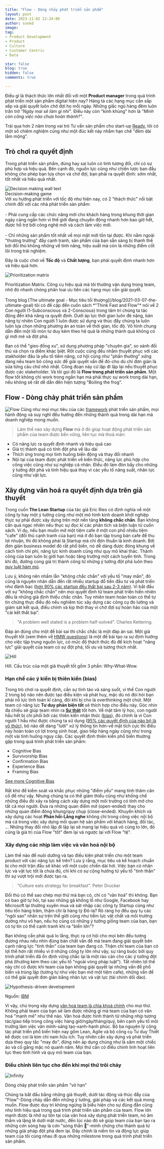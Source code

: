 ```yaml
---
title: "Flow - Dòng chảy phát triển sản phẩm"
layout: post
date: 2023-11-02 12:24:00
author: sonkd
image: 
tag:
- Product Development
- Product
- Culture
- Customer Centric
- Data

star: false
blog: true
hidden: false
comments: true

---
```


Điều gì là thách thức lớn nhất đối với một **Product manager** trong quá trình phát triển một sản phẩm digital hiện nay? Hàng tá các hạng mục cần sắp xếp và giải quyết luôn chờ đợi họ mỗi ngày. Những giấc ngủ hàng đêm luôn trăn trở *"Ngày mai sẽ làm gì nhỉ"*. Điều này còn "kinh khủng" hơn là *"Mình còn công việc nào chưa hoàn thành?"*.

Trải qua hơn 2 năm trong vai trò Tư vấn sản phẩm cho start-up [Ready](https://ready.io), tôi có một số chiêm nghiệm cũng như một đúc kết này nhằm hạn chế "đêm dài lắm mộng".

## Trò chơi ra quyết định

Trong phát triển sản phẩm, đúng hay sai luôn có tính tương đối, chỉ có sự phù hợp và hiệu quả. Bên cạnh đó, nguồn lực cũng như chiến lược ban đầu không cho phép bạn lựa chọn và chờ đợi, bạn phải ra quyết định: sớm nhất, tốt nhất và hiệu quả nhất.

<div class="side-by-side">
    <div class="toleft">
        <img class="image" src="/assets/img/blog/decision-making.jpg" alt="Decision making wall text">
        <figcaption class="caption">Decision-making game</figcaption>
    </div>
    <div class="toright">
        Với xu hướng phát triển với tốc độ như hiện nay, có 2 "thách thức" nổi bật chính đối với các nhà phát triển sản phẩm:
        <br><br>
        - Phải cung cấp các chức năng mới cho khách hàng trong khung thời gian ngày càng ngắn hơn vì thế giới đang chuyển động nhanh hơn bao giờ hết, được hỗ trợ bởi công nghệ mới và cách làm việc mới.
        <br><br>
        - Chỉ những sản phẩm tốt nhất về mọi mặt mới tồn tại được. Khi nằm ngoài "thương trường" đầy cạnh tranh, sản phẩm của bạn sẵn sàng bị thanh thế bởi đối thủ không những về tính năng, hiệu suất mà còn là những điểm cốt lõi trong trải nghiệm.
    </div>
</div>

Đây là cuộc chơi về **Tốc độ** và **Chất lượng**, bạn phải quyết định nhanh hơn và hiệu quả hơn.

![Prioritization matrix](https://www.ibm.com/design/thinking/static/prioritization-4-197b008afe461550b6e77fb9ace7ddcf.jpg)
<figcaption>Prioritization Matrix. Công cụ hiệu quả mà tôi thường vận dụng trong team, nhờ đó nhanh chóng phân loai ưu tiên các hạng mục cần giải quyết.</figcaption>
<br>
Trong blog [The ultimate goal - Mục tiêu tối thượng](/blog/2021-03-07-the-ultimate-goal) tôi có đề cập đến cuốn sách *"Think Fast and Flow"* nói về 2 Con người (1-Subconscious và 2-Conscious) trong tâm trí chúng ta tác động đến khả năng ra quyết định. Dưới áp lực thời gian luôn đè nặng, bản năng tự nhiên Con người 1 luôn được sử dụng và thúc đẩy chúng ta luôn luôn lựa chọn những phương án an toàn về thời gian, tốc độ. Vô hình chung dẫn đến một lối mòn tư duy kèm theo hệ quả là những thành quả không có gì mới mẻ và đột phá.

Bạn có thể "gieo đồng xu", sử dụng phương pháp "chuyên gia", so sánh đối thủ và chọn ra điểm khác biệt. Rốt cuộc cũng đều nhằm thuyết phục với các stakholder đâu là yếu tố tiềm năng, cơ hội cũng như "phần thưởng" xứng đáng nếu team bỏ công sức để giải quyết vấn đề đó-cho dù chỉ đơn giản là sửa từng câu chữ nhỏ nhặt. Công đoạn này cứ lặp đi lặp lại nếu thuyết phục được các stakeholder. Và tôi gọi đó là **Flow trong phát triển sản phẩm**. Một flow tốt không chỉ work trong ngắn hạn mà phải thực sự work trong dài hạn, nếu không sẽ rất dễ dẫn đến hiện tượng "Boiling the frog".

## Flow - Dòng chảy phát triển sản phẩm
![Flow](/assets/img/under-sea.gif)
Cũng như mọi mục tiêu của các [framework](https://fourweekmba.com/product-development-frameworks/) phát triển sản phẩm, mọi hành động và suy nghĩ đều hướng đến những thành quả trong dài hạn mà doanh nghiệp mong muốn.

> Làm thế nào xây dựng **Flow** mà ở đó giúp hoạt động phát triển sản phẩm của team được bền vững, liên tục mà thoả mãn:
- Có năng lực ra quyết định nhanh và hiệu quả cao
- Giá trị thành quả có tính đột phá về lâu dài
- Thích ứng trong mọi tình huống biến động và thay đổi nhanh
- Nội tại của team được phát triển về kiến thức, năng lực phù hợp cho công việc cũng như sự nghiệp cá nhân. Điều đó làm đòn bẩy cho những ý tưởng đột phá và tính hiệu quả thay vì các yếu tố năng suất, nhân lực cũng như vật lực.

## Xây dựng văn hoá ra quyết định dựa trên giả thuyết
Trong cuốn **The Lean Startup** của tác giả Eric Ries có định nghĩa về một công ty hay một ý tưởng cũng như một mô hình kinh doanh khởi nghiệp thực sự phải được xây dựng trên một nền tảng **không chắc chắn**. Bạn không cần quá ngạc nhiên nếu thực sự đọc kĩ các phân tích và biện luận từ cuốn sách. Ví dụ, nếu bạn muốn mở một tiệm cafe ở một con phố nhiều tiệm "cafe" (đối thủ cạnh tranh của bạn) mà ở đó bạn tập trung bán cafe để thu lợi nhuận, thì đó không phải là Startup mà chỉ đơn thuần là kinh doanh. Bởi đơn giản business model đó rất phổ biến, nó dễ dàng được đóng khung về cách tính chi phí, năng lực kinh doanh cũng như quy mô khai thác. Thành công của bạn luôn bị giới hạn hoặc tăng trưởng một cách tuyến tính. Trong khi đó, đường cong giá trị thành công từ những ý tưởng đột phá luôn theo [quy luật hàm mũ](https://inniches.com/startup-studios-research).

Lưu ý, không nên nhầm lẫn "không chắc chắn" với yếu tố "may mắn", đó cũng là nguyên nhân dẫn đến rất nhiều startup đổ tiền đầu tư và phát triển như đánh bạc ([hơn 90% các startup đều thất bại sau 2-3 năm](https://www.failory.com/blog/startup-failure-rate)). Vì bắt đầu với sự "không chắc chắn" nên mọi quyết định từ team phát triển hiển nhiên đều là những giả định thiếu chắc chắn. Tuy nhiên team hoàn toàn có thể tự tin chứng thực điều đó nếu nghiêm túc xây dựng các công cụ đo lường và giám sát kết quả, điều chỉnh và kịp thời thay vì chờ đợi sự hoàn hảo của một "cái kết thất bại".

> "A problem well stated is a problem half-solved". Charles Kettering.

Đáp án đúng cho một đề bài sai thì chắc chắc là một đáp án sai. Một giả thuyết tốt (xem thêm về [HMW questions](https://www.nngroup.com/articles/how-might-we-questions/)) là một đề bài tạo ra sự định hướng cho việc tập trung nguồn lực, có mức độ thách thức đủ để kích hoạt "năng lực" giải quyết của team có sự đột phá, tối ưu và tương thích nhất.

![Hill](/assets/img/blog/hill.png)
<figcaption>Hill. Cấu trúc của một giả thuyết tốt gồm 3 phần: Why-What-Wow.</figcaption>

### Hạn chế các ý kiến bị thiên kiến (bias)
Trong trò chơi ra quyết định, cần sự tỉnh táo và sáng suốt, vì thế Con người 2 trong bộ não nên được tạo điều kiện và phát huy, mặc dù nó đòi hỏi bạn phải nỗ lực tính toán kĩ càng, đôi khi bị cho là overthinking một chút. Một team có năng lực **Tư duy phản biện tốt** sẽ thích hợp cho điều này. Góc nhìn đa chiều sẽ giúp team nhìn ra [**Sự thật**](https://www.forbes.com/sites/forbescoachescouncil/2016/11/17/why-understanding-other-perspectives-is-a-key-leadership-skill/?sh=be1eda6d2069) tốt hơn. Về mặt tâm lý học, con người hầu hết bị chi phối bởi các thiên kiến nhận thức ([bias](https://en.wikipedia.org/wiki/List_of_cognitive_biases)), đó chính là vì Con người 1 hầu như được chúng ta sử dụng ([95% các quyết định của não bộ là vô thức](https://hbr.org/2002/06/hidden-minds)), bộ não dễ dàng "lười" xử lý thông tin hơn-về mặt tích cực thì điều này hoàn toàn có lợi trong sinh hoạt, giao tiếp hàng ngày cũng như trong một vài tình huống nguy cấp. Các quyết định thiên kiến phổ biến thường gặp trong quá trình phát triển sản phẩm:
- Cognitive Bias
- Survivorship Bias
- Confirmation Bias
- Experience Bias
- Framing Bias


[See more Cognitive Bias](/research/2023-12-13-bias)

Rất khó để kiểm soát và khắc phục những "điểm yếu" mang tính thâm căn cố đế như vậy. Nhưng chúng ta có thể giảm thiểu cũng như khống chế những điều đó xảy ra bằng cách xây dựng một môi trường có tính mở cho tất cả mọi người. Đưa ra những quan điểm mở (open-ended) thay cho những quan điểm đóng khung/quy chụp (close-ended). Khuyến khích và xây dựng các hoạt **Phản hồi-Lắng nghe** không chỉ trong công việc nội bộ mà cả trong việc xây dựng mối quan hệ sản phẩm với khách hàng, đối tác, ... Những thay đổi nhỏ lặp đi lặp lại sẽ mang lại hiệu quả vô cùng to lớn, đó cũng là giá trị của Flow "tốt" đem lại và ngược lại với Flow "tệ".

### Xây dựng các nhịp làm việc và văn hoá nội bộ
Làm thế nào để nuôi dưỡng và tạo điều kiện phát triển cho một team product với các năng lực kể trên? Lưu ý rằng, mục tiêu và kế hoạch chuẩn bị cho một trận đấu sẽ khác với một cuộc chiến dài hơi. Việc bạn có nhân lực và vật lực tốt là chưa đủ, chỉ khi có sự cộng hưởng từ yếu tố "tinh thần" thì sự vượt trội mới được tạo ra.

> “Culture eats strategy for breakfast". Peter Drucker

Đối thủ có thể sao chép mọi thứ mà bạn có, chỉ có "văn hoá" thì không. Bạn có bao giờ tự hỏi, tại sao những gã khổng lồ như Google, Facebook hay Microsoft lại thường xuyên mua và sát nhập các công ty Startup cũng như tiêu tốn hàng trăm, thậm chí là hàng tỷ Đô-la? Rõ ràng họ đều quy tụ các "ngôi sao" nhân sự trên thế giới cũng như tiềm lực vật chất và môi trường dường như vô hạn, nếu họ cũng có những ý tưởng giống team của bạn, bạn có tự tin có thể cạnh tranh khi ra "biển lớn"?

Bạn không cần phải quá lo lắng, thực ra cơ hội cho mọi bên đều tương đương nhau nếu nhìn đúng bản chất vấn đề mà team đang giải quyết bên cạnh năng lực "tinh thần" của team bạn đang có. Thậm chí team của bạn có lợi thế hơn rất nhiều vì ở những công ty lớn như vậy, sự ràng buộc bởi quy trình phát triển đã ổn định vững chắc lại là một rào cản cho các ý tưởng đột phá (thường kèm theo các yếu tố "ngoài vòng pháp luật"). Tất nhiên lợi thế này chỉ có được khi team của bạn không giải quyết lại những vấn đề phổ biến và trùng lặp (tương tự như việc bạn mở một tiệm cafe), những vấn đề có thể giải quyết đơn giản bằng nhân lực và vật lực (tài chính dồi dào).

![Hypothesis-driven development](/assets/img/blog/ibm-hypothesis-driven-development.png)
<figcaption>Nguồn: <a href="https://www.ibm.com/garage/method/practices/learn/practice_hypothesis_driven_development/">IBM</a></figcaption>

Vì vậy, chú trọng xây dựng [văn hoá team là chìa khoá chính](https://www.greatplacetowork.ca/en/articles/inertia-product-development-culture-is-key-to-operational-excellence) cho mọi thứ. Không phải team của bạn sẽ làm được những gì mà team của bạn có văn hoá "mạnh mẽ" như thế nào. Văn hoá được hình thành từ những nhịp tương tác/giao tiếp trong công việc hàng giờ/ngày/tháng/quý, bên cạnh yếu tố môi trường làm việc văn minh-sáng tạo-xanh-hạnh phúc. Bộ ba nguyên lý cộng tác phát triển phổ biến hiện nay gồm Lean, Agile và bộ công cụ Tư duy Thiết kế được coi là kim chỉ nam hữu ích. Tuy nhiên cần xây dựng và phát triển dựa theo quy tắc "may đo", đừng nên áp dụng chúng như là sắm một chiếc áo và cố gắng mặc nó quanh năm. Mọi thứ cần có điều chỉnh linh hoạt liên tục theo tình hình và quy mô team của bạn. 

### Điều chỉnh liên tục cho đến khi mọi thứ trôi chảy
![Infinity](/assets/img/infinity.png)
<figcaption>Dòng chảy phát triển sản phẩm "vô hạn"</figcaption>

Chúng ta bắt đầu bằng những giả thuyết, dưới tác động và thúc đẩy của "Flow"-Dòng chảy dẫn đến những ý tưởng, giải pháp và các kết quả mong muốn. Flow được duy trì không ngừng là biểu hiện cho sự đúng đắn cũng như tính hiệu quả trong quá trình phát triển sản phẩm của team. Flow lớn mạnh được là nhờ sự tồn tại của văn hoá xây dựng phát triển team, nó âm thầm và lặng lẽ dưới mặt nước, đến lúc nào đó sẽ giúp team của bạn tạo ra những cơn sóng hay là cơn "sóng thần 🌊"-minh chứng cho thành quả từ những giải pháp đột phá đem lại. Đây chính là niềm tin và động lực giúp team của tôi cùng nhau đi qua những milestone trong quá trình phát triển sản phẩm.